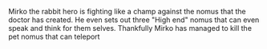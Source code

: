 Mirko the rabbit hero is fighting like a champ against the nomus that the doctor has created. He even sets out three "High end" nomus that can even speak and think for them selves. Thankfully Mirko has managed to kill the pet nomus that can teleport  